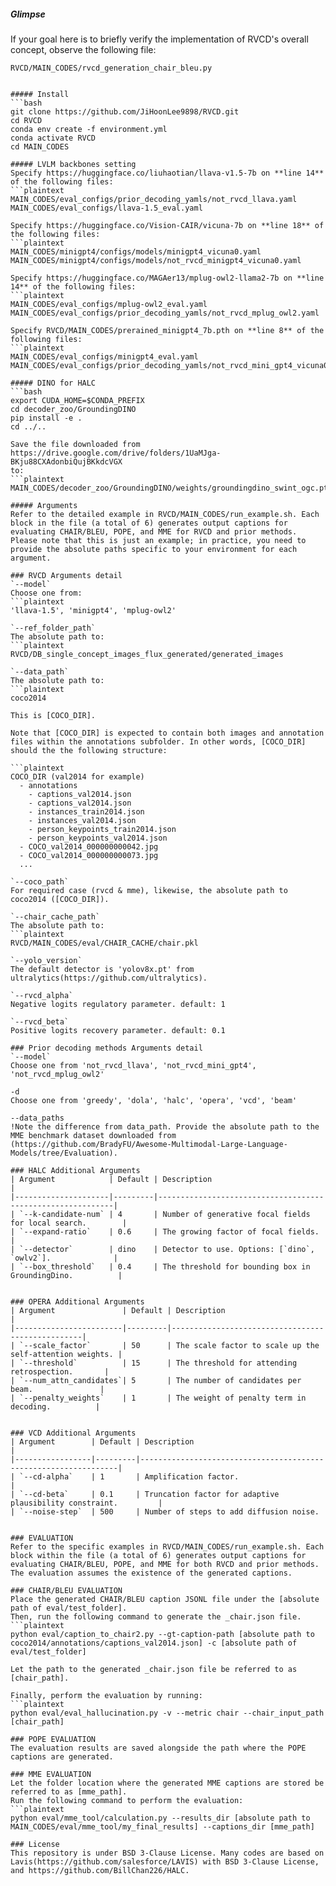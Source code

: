 
##### Glimpse
If your goal here is to briefly verify the implementation of RVCD's overall concept, observe the following file:

```plaintext
RVCD/MAIN_CODES/rvcd_generation_chair_bleu.py


##### Install
```bash
git clone https://github.com/JiHoonLee9898/RVCD.git
cd RVCD
conda env create -f environment.yml
conda activate RVCD
cd MAIN_CODES

##### LVLM backbones setting
Specify https://huggingface.co/liuhaotian/llava-v1.5-7b on **line 14** of the following files:
```plaintext
MAIN_CODES/eval_configs/prior_decoding_yamls/not_rvcd_llava.yaml
MAIN_CODES/eval_configs/llava-1.5_eval.yaml

Specify https://huggingface.co/Vision-CAIR/vicuna-7b on **line 18** of the following files:
```plaintext
MAIN_CODES/minigpt4/configs/models/minigpt4_vicuna0.yaml
MAIN_CODES/minigpt4/configs/models/not_rvcd_minigpt4_vicuna0.yaml

Specify https://huggingface.co/MAGAer13/mplug-owl2-llama2-7b on **line 14** of the following files:
```plaintext
MAIN_CODES/eval_configs/mplug-owl2_eval.yaml
MAIN_CODES/eval_configs/prior_decoding_yamls/not_rvcd_mplug_owl2.yaml

Specify RVCD/MAIN_CODES/prerained_minigpt4_7b.pth on **line 8** of the following files:
```plaintext
MAIN_CODES/eval_configs/minigpt4_eval.yaml
MAIN_CODES/eval_configs/prior_decoding_yamls/not_rvcd_mini_gpt4_vicuna0.yaml

##### DINO for HALC
```bash
export CUDA_HOME=$CONDA_PREFIX
cd decoder_zoo/GroundingDINO
pip install -e .
cd ../..

Save the file downloaded from
https://drive.google.com/drive/folders/1UaMJga-BKju88CXAdonbiQujBKkdcVGX
to: 
```plaintext
MAIN_CODES/decoder_zoo/GroundingDINO/weights/groundingdino_swint_ogc.pth.

##### Arguments
Refer to the detailed example in RVCD/MAIN_CODES/run_example.sh. Each block in the file (a total of 6) generates output captions for evaluating CHAIR/BLEU, POPE, and MME for RVCD and prior methods.
Please note that this is just an example; in practice, you need to provide the absolute paths specific to your environment for each argument.

### RVCD Arguments detail
`--model`  
Choose one from:
```plaintext
'llava-1.5', 'minigpt4', 'mplug-owl2'

`--ref_folder_path` 
The absolute path to:
```plaintext
RVCD/DB_single_concept_images_flux_generated/generated_images

`--data_path` 
The absolute path to:
```plaintext
coco2014 

This is [COCO_DIR].

Note that [COCO_DIR] is expected to contain both images and annotation files within the annotations subfolder. In other words, [COCO_DIR] should the the following structure:

```plaintext
COCO_DIR (val2014 for example)
  - annotations
    - captions_val2014.json
    - captions_val2014.json
    - instances_train2014.json
    - instances_val2014.json
    - person_keypoints_train2014.json
    - person_keypoints_val2014.json
  - COCO_val2014_000000000042.jpg
  - COCO_val2014_000000000073.jpg
  ...

`--coco_path` 
For required case (rvcd & mme), likewise, the absolute path to coco2014 ([COCO_DIR]).

`--chair_cache_path`
The absolute path to:
```plaintext
RVCD/MAIN_CODES/eval/CHAIR_CACHE/chair.pkl

`--yolo_version`
The default detector is 'yolov8x.pt' from ultralytics(https://github.com/ultralytics).

`--rvcd_alpha`
Negative logits regulatory parameter. default: 1

`--rvcd_beta`
Positive logits recovery parameter. default: 0.1

### Prior decoding methods Arguments detail
`--model`
Choose one from 'not_rvcd_llava', 'not_rvcd_mini_gpt4', 'not_rvcd_mplug_owl2' 

-d 
Choose one from 'greedy', 'dola', 'halc', 'opera', 'vcd', 'beam' 

--data_paths 
!Note the difference from data_path. Provide the absolute path to the MME benchmark dataset downloaded from (https://github.com/BradyFU/Awesome-Multimodal-Large-Language-Models/tree/Evaluation).

### HALC Additional Arguments
| Argument            | Default | Description                                                |
|---------------------|---------|------------------------------------------------------------|
| `--k-candidate-num` | 4       | Number of generative focal fields for local search.        |
| `--expand-ratio`    | 0.6     | The growing factor of focal fields.                       |
| `--detector`        | dino    | Detector to use. Options: [`dino`, `owlv2`].              |
| `--box_threshold`   | 0.4     | The threshold for bounding box in GroundingDino.          |


### OPERA Additional Arguments
| Argument               | Default | Description                                      |
|------------------------|---------|--------------------------------------------------|
| `--scale_factor`       | 50      | The scale factor to scale up the self-attention weights. |
| `--threshold`          | 15      | The threshold for attending retrospection.       |
| `--num_attn_candidates`| 5       | The number of candidates per beam.               |
| `--penalty_weights`    | 1       | The weight of penalty term in decoding.          |


### VCD Additional Arguments
| Argument        | Default | Description                                                     |
|-----------------|---------|-----------------------------------------------------------------|
| `--cd-alpha`    | 1       | Amplification factor.                                           |
| `--cd-beta`     | 0.1     | Truncation factor for adaptive plausibility constraint.         |
| `--noise-step`  | 500     | Number of steps to add diffusion noise.        


### EVALUATION
Refer to the specific examples in RVCD/MAIN_CODES/run_example.sh. Each block within the file (a total of 6) generates output captions for evaluating CHAIR/BLEU, POPE, and MME for both RVCD and prior methods. The evaluation assumes the existence of the generated captions.

### CHAIR/BLEU EVALUATION
Place the generated CHAIR/BLEU caption JSONL file under the [absolute path of eval/test_folder].
Then, run the following command to generate the _chair.json file.
```plaintext
python eval/caption_to_chair2.py --gt-caption-path [absolute path to coco2014/annotations/captions_val2014.json] -c [absolute path of eval/test_folder]

Let the path to the generated _chair.json file be referred to as [chair_path].

Finally, perform the evaluation by running:
```plaintext
python eval/eval_hallucination.py -v --metric chair --chair_input_path [chair_path]

### POPE EVALUATION
The evaluation results are saved alongside the path where the POPE captions are generated.

### MME EVALUATION
Let the folder location where the generated MME captions are stored be referred to as [mme_path].
Run the following command to perform the evaluation:
```plaintext
python eval/mme_tool/calculation.py --results_dir [absolute path to MAIN_CODES/eval/mme_tool/my_final_results] --captions_dir [mme_path]

### License
This repository is under BSD 3-Clause License. Many codes are based on Lavis(https://github.com/salesforce/LAVIS) with BSD 3-Clause License, and https://github.com/BillChan226/HALC.